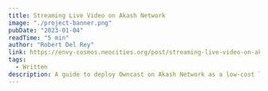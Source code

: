 ```yaml
---
title: Streaming Live Video on Akash Network
image: "./project-banner.png"
pubDate: "2023-01-04"
readTime: "5 min"
author: "Robert Del Rey"
link: https://envy-cosmos.neocities.org/post/streaming-live-video-on-akash-network/
tags:
  - Written
description: A guide to deploy Owncast on Akash Network as a low-cost livestreaming solution.
---
```

